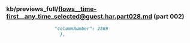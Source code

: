 ### kb/previews_full/flows__time-first__any_time_selected@guest.har.part028.md (part 002)

```md
                  "columnNumber": 2869
                    },
       
```

```
